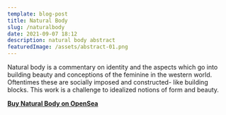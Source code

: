 ```yaml
---
template: blog-post
title: Natural Body
slug: /naturalbody
date: 2021-09-07 18:12
description: natural body abstract
featuredImage: /assets/abstract-01.png
---
```

Natural body is a commentary on identity and the aspects which go into building beauty and conceptions of the feminine in the western world. Oftentimes these are socially imposed and constructed- like building blocks. This work is a challenge to idealized notions of form and beauty.

**[Buy Natural Body on OpenSea](https://opensea.io/assets/0x495f947276749ce646f68ac8c248420045cb7b5e/75511496996509083340559006059282024395904634734945582606826898898554307215361)**